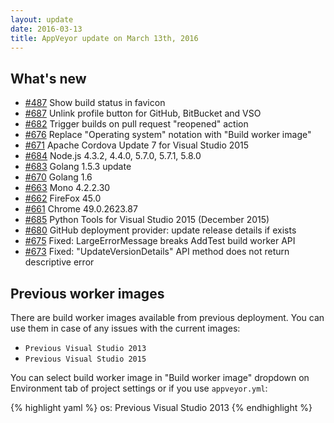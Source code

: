 ```yaml
---
layout: update
date: 2016-03-13
title: AppVeyor update on March 13th, 2016
---
```


## What's new

* [#487](https://github.com/appveyor/ci/issues/487) Show build status in favicon
* [#687](https://github.com/appveyor/ci/issues/687) Unlink profile button for GitHub, BitBucket and VSO
* [#682](https://github.com/appveyor/ci/issues/682) Trigger builds on pull request "reopened" action
* [#676](https://github.com/appveyor/ci/issues/676) Replace "Operating system" notation with "Build worker image"
* [#671](https://github.com/appveyor/ci/issues/671) Apache Cordova Update 7 for Visual Studio 2015
* [#684](https://github.com/appveyor/ci/issues/684) Node.js 4.3.2, 4.4.0, 5.7.0, 5.7.1, 5.8.0
* [#683](https://github.com/appveyor/ci/issues/683) Golang 1.5.3 update
* [#670](https://github.com/appveyor/ci/issues/670) Golang 1.6
* [#663](https://github.com/appveyor/ci/issues/663) Mono 4.2.2.30
* [#662](https://github.com/appveyor/ci/issues/662) FireFox 45.0
* [#661](https://github.com/appveyor/ci/issues/661) Chrome 49.0.2623.87
* [#685](https://github.com/appveyor/ci/issues/685) Python Tools for Visual Studio 2015 (December 2015)
* [#680](https://github.com/appveyor/ci/issues/680) GitHub deployment provider: update release details if exists
* [#675](https://github.com/appveyor/ci/issues/675) Fixed: LargeErrorMessage breaks AddTest build worker API
* [#673](https://github.com/appveyor/ci/issues/673) Fixed: "UpdateVersionDetails" API method does not return descriptive error

## Previous worker images

There are build worker images available from previous deployment. You can use them in case of any issues with the current images:

- `Previous Visual Studio 2013`
- `Previous Visual Studio 2015`

You can select build worker image in "Build worker image" dropdown on Environment tab of project settings or if you use `appveyor.yml`:

{% highlight yaml %}
os: Previous Visual Studio 2013
{% endhighlight %}
